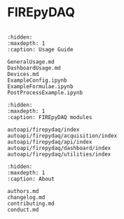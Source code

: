 # FIREpyDAQ

```{include} ../README.md
```

```{toctree}
:hidden:
:maxdepth: 1
:caption: Usage Guide

GeneralUsage.md
DashboardUsage.md
Devices.md
ExampleConfig.ipynb
ExampleFormulae.ipynb
PostProcessExample.ipynb

```

```{toctree}
:hidden:
:maxdepth: 1
:caption: FIREpyDAQ modules

autoapi/firepydaq/index
autoapi/firepydaq/acquisition/index
autoapi/firepydaq/api/index
autoapi/firepydaq/dashboard/index
autoapi/firepydaq/utilities/index
```

```{toctree}
:hidden:
:maxdepth: 1
:caption: About

authors.md
changelog.md
contributing.md
conduct.md
```